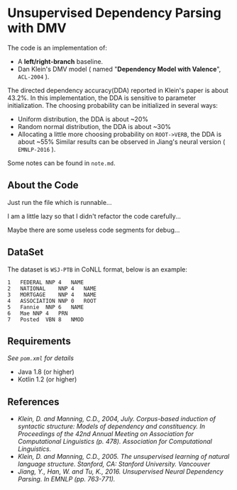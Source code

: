 # Unsupervised Dependency Parsing with DMV


The code is an implementation of:
- A **left/right-branch** baseline.
- Dan Klein's DMV model ( named "**Dependency Model with Valence**", `ACL-2004` ). 

The directed dependency accuracy(DDA) reported in Klein's paper is about 43.2%. In this implementation, the DDA is sensitive to parameter initialization.
The choosing probability can be initialized in several ways:
- Uniform distribution, the DDA is about ~20%
- Random normal distribution, the DDA is about ~30%
- Allocating a little more choosing probability on `ROOT->VERB`, the DDA is about ~55%
Similar results can be observed in Jiang's neural version ( `EMNLP-2016` ).

Some notes can be found in `note.md`.

## About the Code
Just run the file which is runnable...

I am a little lazy so that I didn't refactor the code carefully...

Maybe there are some useless code segments for debug...

## DataSet

The dataset is `WSJ-PTB` in CoNLL format, below is an example:
```
1	FEDERAL	NNP	4	NAME
2	NATIONAL	NNP	4	NAME
3	MORTGAGE	NNP	4	NAME
4	ASSOCIATION	NNP	0	ROOT
5	Fannie	NNP	6	NAME
6	Mae	NNP	4	PRN
7	Posted	VBN	8	NMOD
```

## Requirements
*See `pom.xml` for details*
- Java 1.8 (or higher)
- Kotlin 1.2 (or higher)

## References

- *Klein, D. and Manning, C.D., 2004, July. Corpus-based induction of syntactic structure: Models of dependency and constituency. In Proceedings of the 42nd Annual Meeting on Association for Computational Linguistics (p. 478). Association for Computational Linguistics.*
- *Klein, D. and Manning, C.D., 2005. The unsupervised learning of natural language structure. Stanford, CA: Stanford University.
 Vancouver*
- *Jiang, Y., Han, W. and Tu, K., 2016. Unsupervised Neural Dependency Parsing. In EMNLP (pp. 763-771).*